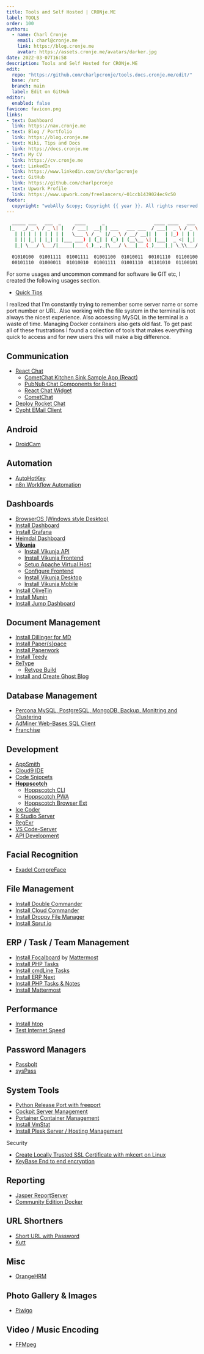 ```yaml
---
title: Tools and Self Hosted | CRONje.ME
label: TOOLS
order: 100
authors:
  - name: Charl Cronje
    email: charl@cronje.me
    link: https://blog.cronje.me
    avatar: https://assets.cronje.me/avatars/darker.jpg
date: 2022-03-07T16:58
description: Tools and Self Hosted for CRONje.ME
edit:
  repo: "https://github.com/charlpcronje/tools.docs.cronje.me/edit/"
  base: /src
  branch: main
  label: Edit on GitHub
editor:
  enabled: false
favicon: favicon.png
links:
- text: Dashboard
  link: https://nav.cronje.me
- text: Blog / Portfolio
  link: https://blog.cronje.me
- text: Wiki, Tips and Docs 
  link: https://docs.cronje.me
- text: My CV
  link: https://cv.cronje.me
- text: LinkedIn
  link: https://www.linkedin.com/in/charlpcronje
- text: GitHub
  link: https://github.com/charlpcronje
- text: Upwork Profile
  link: https://www.upwork.com/freelancers/~01ccb1439024ec9c50
footer:
  copyright: "webAlly &copy; Copyright {{ year }}. All rights reserved."
---
```

<script type="text/javascript">(function(w,s){var e=document.createElement("script");e.type="text/javascript";e.async=true;e.src="https://cdn.pagesense.io/js/webally/f2527eebee974243853bcd47b32631f4.js";var x=document.getElementsByTagName("script")[0];x.parentNode.insertBefore(e,x);})(window,"script");</script>

```sh
  _____ ___   ___  _     ____      _                  ____ ____   ___  _   _  _        __  __ _____ 
 |_   _/ _ \ / _ \| |   / ___|  __| | ___   ___ ___  / ___|  _ \ / _ \| \ | |(_) ___  |  \/  | ____|
   | || | | | | | | |   \___ \ / _` |/ _ \ / __/ __|| |   | |_) | | | |  \| || |/ _ \ | |\/| |  _|  
   | || |_| | |_| | |___ ___) | (_| | (_) | (__\__ \| |___|  _ <| |_| | |\  || |  __/_| |  | | |___ 
   |_| \___/ \___/|_____|____(_)__,_|\___/ \___|___(_)____|_| \_\\___/|_| \_|/ |\___(_)_|  |_|_____|
                                                                           |__/                     
  01010100  01001111  01001111  01001100  01010011  00101110  01100100  01101111  01100011  01110011  
  00101110  01000011  01010010  01001111  01001110  01101010  01100101  00101110  01001101  01000101                                                                            
```                                     

For some usages and uncommon command for software lie GIT etc, I created the following usages section.

- [Quick Tips](http://tip.docs.cronje.me)

I realized that I'm constantly trying to remember some server name or some port number or URL. Also working with the file system in the terminal is not always the nicest experience. Also accessing MySQL in the terminal is a waste of time. Managing Docker containers also gets old fast. To get past all of these frustrations I found a collection of tools that makes everything quick to access and for new users this will make a big difference.

## Communication

- [React Chat](reactChat.md)
  - [CometChat Kitchen Sink Sample App (React)](https://github.com/cometchat-pro/javascript-react-chat-app)
  - [PubNub Chat Components for React](https://github.com/pubnub/react-chat-components)
  - [React Chat Widget](https://github.com/Wolox/react-chat-widget)
  - [CometChat](https://www.cometchat.com/docs/chat-widgets/web)
- [Deploy Rocket Chat](rocketChat.md)
- [Cypht EMail Client](cyphtMail.md)

## Android

- [DroidCam](droidcam.md)

## Automation

- [AutoHotKey](autoHotKey.md)
- [n8n Workflow Automation](n8n.md)

## Dashboards
- [BrowserOS (Windows style Desktop)](https://github.com/charlpcronje/browser.os)
- [Install Dashboard](dashboard.md)
- [Install Grafana](grafana/README.md)
- [Heimdal Dashboard](https://setup.docs.CRONje.ME/heimdal)
- **[Vikunja](vikunja/README.md)**  
  - [Install Vikunja API](vikunja/vikunjaApi.md)
  - [Install Vikunja Frontend](vikunja/vikunjaFrontend.md)
  - [Setup Apache Virtual Host](./vikunja/vikunjaVhost.md)
  - [Configure Frontend](./vikunja/vikunjaConfigureFrontend.md)
  - [Install Vikunja Desktop](vikunja/vikunjaDesktop.md)
  - [Install Vikunja Mobile](vikunja/vikunjaMoble.md)
- [Install OliveTin](oliveTin.md)
- [Install Munin](munin.md)
- [Install Jump Dashboard](jump.md)

## Document Management

- [Install Dillinger for MD](https://setup.docs.CRONje.ME/dillinger)
- [Install Paper{s}pace](paperspace/README.md)
- [Install Paperwork](paperwork.md)
- [Install Teedy](teedy.md)
- [ReType](https://setup.docs.CRONje.ME/retype)
  - [Retype Build](retypeBuild.md)
- [Install and Create Ghost Blog](ghostblog.md)

## Database Management

- [Percona MySQL, PostgreSQL, MongoDB, Backup, Monitring and Clustering](percona.md)
- [AdMiner Web-Bases SQL Client](adminer.md)
- [Franchise](https://franchise.cloud/app)

## Development

- [AppSmith](appSmith.md)
- [Cloud9 IDE](https://setup.docs.CRONje.ME/cloud9)
- [Code Snippets](https://setup.docs.CRONje.ME/codesnippets)
- **[Hoppscotch](hoppscotch/README.md)**
  - [Hoppscotch CLI](hoppscotch/cli.md)
  - [Hoppscotch PWA](hoppscotch/pwa.md)
  - [Hoppscotch Browser Ext](hoppscotch/ext.md)
- [Ice Coder](iceCoder.md)
- [R Studio Server](rstudio.md)
- [RegExr](regexr.md)
- [VS Code-Server](https://setup.docs.CRONje.ME/codeserverdocker)
- [API Development](daptin.md)

## Facial Recognition

- [Exadel CompreFace](exadelCompreFace.md)

## File Management

- [Install Double Commander](https://setup.docs.CRONje.ME/doublecommander)
- [Install Cloud Commander](https://setup.docs.CRONje.ME/cloudcommander)
- [Install Droppy File Manager](https://setup.docs.CRONje.ME/droppy)
- [Install Sprut.io](sprut.md)

## ERP / Task / Team Management

- [Install Focalboard](focalboard.md) by [Mattermost](mattermost.md)
- [Install PHP Tasks](phpTasks.md)
- [Install cmdLine Tasks](cmdLineTasks.md)
- [Install ERP Next](erpNext.md)
- [Install PHP Tasks & Notes](phpTasksNotes.md)
- [Install Mattermost](mattermost.md)

## Performance

- [Install htop](htop.md)
- [Test Internet Speed](speedTest.md)

## Password Managers

- [Passbolt](passbolt.md)
- [sysPass](sysPass.md)

## System Tools

- [Python Release Port with freeport](freeport.md)
- [Cockpit Server Management](https://setup.docs.CRONje.ME/cockpit)
- [Portainer Container Management](https://setup.docs.CRONje.ME/portainer)
- [Install VmStat](vmstat.md)
- [Install Plesk Server / Hosting Management](./plesk.md)

Security

- [Create Locally Trusted SSL Certificate with mkcert on Linux](mkcertLinux.md)
- [KeyBase  End to end encryption](./keybase/README.md)

## Reporting

- [Jasper ReportServer](https://reports.docs.CRONje.ME/)
- [Community Edition Docker](./jasper/ceInstall.md)

## URL Shortners

- [Short URL with Password](https://jstrieb.github.io/link-lock/create)
- [Kutt](kutt.md)

## Misc

- [OrangeHRM](orangeHrm.md)

## Photo Gallery & Images

- [Piwigo](piwigo.md)


## Video / Music Encoding

- [FFMpeg](ffmpeg.md)